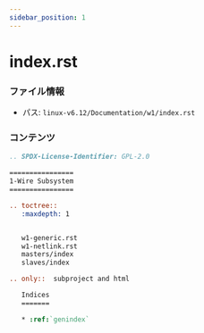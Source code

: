```yaml
---
sidebar_position: 1
---
```

# index.rst

### ファイル情報

- パス: `linux-v6.12/Documentation/w1/index.rst`

### コンテンツ

```rst
.. SPDX-License-Identifier: GPL-2.0

================
1-Wire Subsystem
================

.. toctree::
   :maxdepth: 1


   w1-generic.rst
   w1-netlink.rst
   masters/index
   slaves/index

.. only::  subproject and html

   Indices
   =======

   * :ref:`genindex`

```
